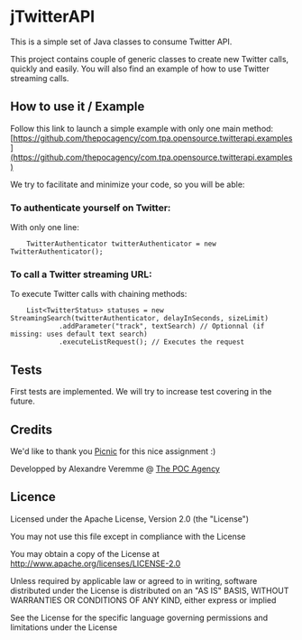 # jTwitterAPI

This is a simple set of Java classes to consume Twitter API. 

This project contains couple of generic classes to create new Twitter calls, quickly and easily. You will also find an example of how to use Twitter streaming calls.

## How to use it / Example

Follow this link to launch a simple example with only one main method: [https://github.com/thepocagency/com.tpa.opensource.twitterapi.examples](https://github.com/thepocagency/com.tpa.opensource.twitterapi.examples)

We try to facilitate and minimize your code, so you will be able:

### To authenticate yourself on Twitter:

With only one line:

```
    TwitterAuthenticator twitterAuthenticator = new TwitterAuthenticator();
```

### To call a Twitter streaming URL:

To execute Twitter calls with chaining methods:

```
    List<TwitterStatus> statuses = new StreamingSearch(twitterAuthenticator, delayInSeconds, sizeLimit)              
            .addParameter("track", textSearch) // Optionnal (if missing: uses default text search)
            .executeListRequest(); // Executes the request
```

## Tests

First tests are implemented. We will try to increase test covering in the future.

## Credits

We'd like to thank you [Picnic](https://www.picnic.nl/) for this nice assignment :)

Developped by Alexandre Veremme @ [The POC Agency](https://www.the-poc-agency.com)

## Licence

Licensed under the Apache License, Version 2.0 (the "License")

You may not use this file except in compliance with the License

You may obtain a copy of the License at http://www.apache.org/licenses/LICENSE-2.0

Unless required by applicable law or agreed to in writing, software distributed under the License is distributed on an "AS IS" BASIS, WITHOUT WARRANTIES OR CONDITIONS OF ANY KIND, either express or implied

See the License for the specific language governing permissions and limitations under the License